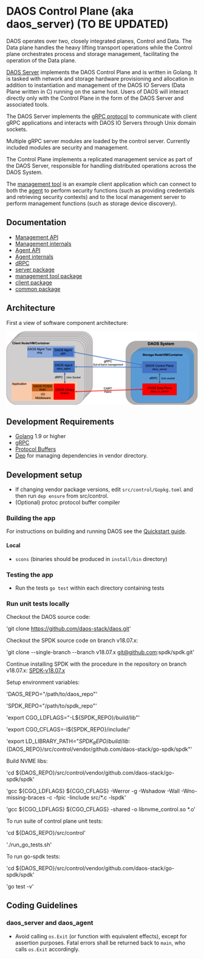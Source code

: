 # DAOS Control Plane (aka daos_server) (TO BE UPDATED)

DAOS operates over two, closely integrated planes, Control and Data. The Data plane handles the heavy lifting transport operations while the Control plane orchestrates process and storage management, facilitating the operation of the Data plane.

[DAOS Server](server) implements the DAOS Control Plane and is written in Golang. It is tasked with network and storage hardware provisioning and allocation in addition to instantiation and management of the DAOS IO Servers (Data Plane written in C) running on the same host. Users of DAOS will interact directly only with the Control Plane in the form of the DAOS Server and associated tools.

The DAOS Server implements the [gRPC protocol](https://grpc.io/) to communicate with client gRPC applications and interacts with DAOS IO Servers through Unix domain sockets.

Multiple gRPC server modules are loaded by the control server. Currently included modules are security and management.

The Control Plane implements a replicated management service as part of the DAOS Server, responsible for handling distributed operations across the DAOS System.

The [management tool](dmg) is an example client application which can connect to both the [agent](agent) to perform security functions (such as providing credentials and retrieving security contexts) and to the local management server to perform management functions (such as storage device discovery).

## Documentation

-  [Management API](https://godoc.org/github.com/daos-stack/daos/src/control/client)
-  [Management internals](https://godoc.org/github.com/daos-stack/daos/src/control/server)
-  [Agent API](https://godoc.org/github.com/daos-stack/daos/src/control/client/agent)
-  [Agent internals](https://godoc.org/github.com/daos-stack/daos/src/control/security)
-  [dRPC](https://godoc.org/github.com/daos-stack/daos/src/control/drpc)
-  [server package](server/README.md)
-  [management tool package](dmg/README.md)
-  [client package](client/README.md)
-  [common package](common/README.md)

## Architecture

First a view of software component architecture:

![Architecture diagram](/doc/graph/system_architecture.png)

## Development Requirements

* [Golang](https://golang.org/) 1.9 or higher
* [gRPC](https://grpc.io/)
* [Protocol Buffers](https://developers.google.com/protocol-buffers/)
* [Dep](https://github.com/golang/dep/) for managing dependencies in vendor directory.

## Development setup

* If changing vendor package versions, edit `src/control/Gopkg.toml` and then run `dep ensure` from src/control.
* (Optional) protoc protocol buffer compiler

### Building the app

For instructions on building and running DAOS see the [Quickstart guide](../../doc/quickstart.md).

#### Local

* `scons` (binaries should be produced in `install/bin` directory)

### Testing the app

* Run the tests `go test` within each directory containing tests

### Run unit tests locally

Checkout the DAOS source code:

'git clone <https://github.com/daos-stack/daos.git>'

Checkout the SPDK source code on branch v18.07.x:

'git clone --single-branch --branch v18.07.x git@github.com:spdk/spdk.git'

Continue installing SPDK with the procedure in the repository on branch v18.07.x: [SPDK-v18.07.x](https://github.com/spdk/spdk/tree/v18.07.x)

Setup environment variables:

'DAOS_REPO="/path/to/daos_repo"'

'SPDK_REPO="/path/to/spdk_repo"'

'export CGO_LDFLAGS="-L${SPDK_REPO}/build/lib"'

'export CGO_CFLAGS=-I${SPDK_REPO}/include/'

'export LD_LIBRARY_PATH="${SPDK_REPO}/build/lib:${DAOS_REPO}/src/control/vendor/github.com/daos-stack/go-spdk/spdk"'

Build NVME libs:

'cd ${DAOS_REPO}/src/control/vendor/github.com/daos-stack/go-spdk/spdk'

'gcc ${CGO_LDFLAGS} ${CGO_CFLAGS} -Werror -g -Wshadow -Wall -Wno-missing-braces -c -fpic -Iinclude src/*.c -lspdk'

'gcc ${CGO_LDFLAGS} ${CGO_CFLAGS} -shared -o libnvme_control.so *.o'

To run suite of control plane unit tests:

'cd ${DAOS_REPO}/src/control'

'./run_go_tests.sh'

To run go-spdk tests:

'cd ${DAOS_REPO}/src/control/vendor/github.com/daos-stack/go-spdk/spdk'

'go test -v'

## Coding Guidelines

### daos_server and daos_agent

* Avoid calling `os.Exit` (or function with equivalent effects), except for assertion purposes. Fatal errors shall be returned back to `main`, who calls `os.Exit` accordingly.
